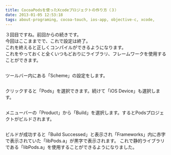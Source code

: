 ```yaml
---
title: CocoaPodsを使ったXcodeプロジェクトの作り方（３）
date: 2013-01-05 12:53:18
tags: about-programing, cocoa-touch, ios-app, objective-c, xcode,
---
```


３回目ですね。前回からの続きです。<br>
今回はここままでで、これで設定は終了。<br>
これを終えると正しくコンパイルができるようになります。<br>
これをやっておくと全くいつもどおりにライブラリ、フレームワークを使用することができます。

<img src="http://farm9.staticflickr.com/8358/8348613347_3ca6e86d70.jpg" alt="" />

ツールバー内にある「Scheme」の設定をします。

<img src="http://farm9.staticflickr.com/8325/8348613229_9e38840894.jpg" alt="" />

クリックすると「Pods」を選択できます。続けて「iOS Device」も選択します。

<img src="http://farm9.staticflickr.com/8235/8349673530_a23d43e12d.jpg" alt="" />

メニューバーの「Product」から「Build」を選択します。するとPodsプロジェクトがビルドされます。

<img src="http://farm9.staticflickr.com/8506/8348612959_a2c1301afb.jpg" alt="" />

ビルドが成功すると「Build Successed」と表示され「Frameworks」内に赤字で表示されていた「libPods.a」が黒字で表示されます。
これで静的ライブラリである「libPods.a」を使用することができるようになりました。


